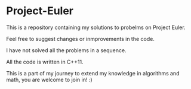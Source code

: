 # Project-Euler

This is a repository containing my solutions to probelms on Project Euler.


Feel free to suggest changes or inmprovements in the code.


I have not solved all the problems in a sequence.

All the code is written in C++11.

This is a part of my journey to extend my knowledge in algorithms and math, you are welcome to join in! :)
